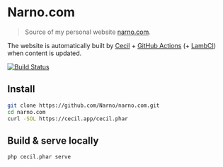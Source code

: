 # Narno.com

> Source of my personal website [narno.com](https://narno.com).

The website is automatically built by [Cecil](https://cecil.app) + [GitHub Actions](https://github.com/features/actions) (+ [LambCI](https://github.com/lambci/lambci)) when content is updated.

[![Build Status](https://s3.amazonaws.com/lambci-buildresults-1w0y4nab0105t/gh/Narno/narno.com/branches/master/fd5e52981e29ce8934c8cbe710702fbe.svg)](https://s3.amazonaws.com/lambci-buildresults-1w0y4nab0105t/gh/Narno/narno.com/branches/master/e638084c8aae0d6dd5d80f3f7ba6c2d8.html)

## Install
```bash
git clone https://github.com/Narno/narno.com.git
cd narno.com
curl -SOL https://cecil.app/cecil.phar
```

## Build & serve locally
```bash
php cecil.phar serve
```
